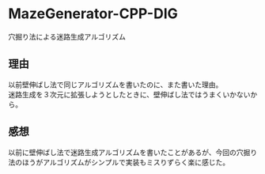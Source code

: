 # MazeGenerator-CPP-DIG
穴掘り法による迷路生成アルゴリズム

## 理由
以前壁伸ばし法で同じアルゴリズムを書いたのに、また書いた理由。  
迷路生成を３次元に拡張しようとしたときに、壁伸ばし法ではうまくいかないから。  

## 感想
以前に壁伸ばし法で迷路生成アルゴリズムを書いたことがあるが、今回の穴掘り法のほうがアルゴリズムがシンプルで実装もミスりずらく楽に感じた。

